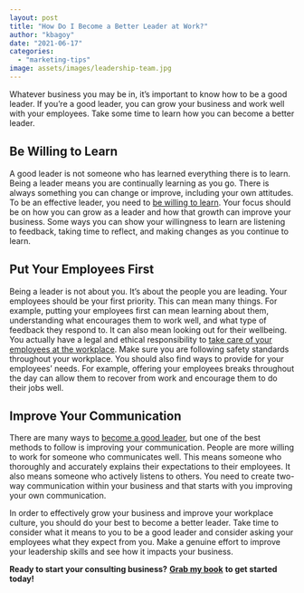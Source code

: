 ```yaml
---
layout: post
title: "How Do I Become a Better Leader at Work?"
author: "kbagoy"
date: "2021-06-17"
categories: 
  - "marketing-tips"
image: assets/images/leadership-team.jpg
---
```


Whatever business you may be in, it’s important to know how to be a good leader. If you’re a good leader, you can grow your business and work well with your employees. Take some time to learn how you can become a better leader.

## **Be Willing to Learn**

A good leader is not someone who has learned everything there is to learn. Being a leader means you are continually learning as you go. There is always something you can change or improve, including your own attitudes. To be an effective leader, you need to [be willing to learn](https://3x5leadership.com/2018/06/07/a-willingness-to-learn-the-critical-foundation-to-leader-development/#:~:text=A%20growth%20mindset%2C%20one's%20willingness,risks%20in%20order%20to%20improve.). Your focus should be on how you can grow as a leader and how that growth can improve your business. Some ways you can show your willingness to learn are listening to feedback, taking time to reflect, and making changes as you continue to learn.  

## **Put Your Employees First**

Being a leader is not about you. It’s about the people you are leading. Your employees should be your first priority. This can mean many things. For example, putting your employees first can mean learning about them, understanding what encourages them to work well, and what type of feedback they respond to. It can also mean looking out for their wellbeing. You actually have a legal and ethical responsibility to [take care of your employees at the workplace](https://www.ksa-atty.com/blog/2021/01/workplace-injury-shouldnt-hurt-your-wallet/). Make sure you are following safety standards throughout your workplace. You should also find ways to provide for your employees’ needs. For example, offering your employees breaks throughout the day can allow them to recover from work and encourage them to do their jobs well.

## **Improve Your Communication**

There are many ways to [become a good leader](https://www.businessnewsdaily.com/4991-effective-leadership-skills.html), but one of the best methods to follow is improving your communication. People are more willing to work for someone who communicates well. This means someone who thoroughly and accurately explains their expectations to their employees. It also means someone who actively listens to others. You need to create two-way communication within your business and that starts with you improving your own communication.

In order to effectively grow your business and improve your workplace culture, you should do your best to become a better leader. Take time to consider what it means to you to be a good leader and consider asking your employees what they expect from you. Make a genuine effort to improve your leadership skills and see how it impacts your business.

**Ready to start your consulting business?** [**Grab my book**](https://go.katebagoy.com/ebook) **to get started today!**
